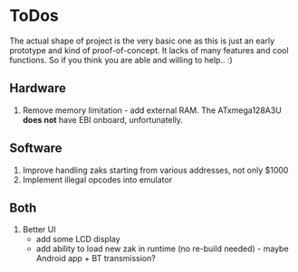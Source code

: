 # ToDos

The actual shape of project is the very basic one as this is just an early prototype and kind of proof-of-concept. It lacks of many features and cool functions. So if you think you are able and willing to help.. :)

## Hardware

1. Remove memory limitation - add external RAM. The ATxmega128A3U **does not** have EBI onboard, unfortunatelly.

## Software

1. Improve handling zaks starting from various addresses, not only $1000
1. Implement illegal opcodes into emulator

## Both

1. Better UI
	- add some LCD display
	- add ability to load new zak in runtime (no re-build needed) - maybe Android app + BT transmission?